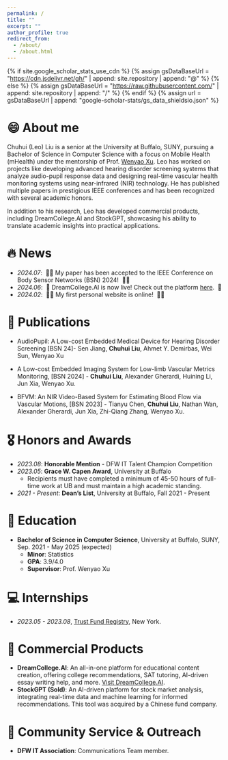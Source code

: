 ```yaml
---
permalink: /
title: ""
excerpt: ""
author_profile: true
redirect_from: 
  - /about/
  - /about.html
---
```


{% if site.google_scholar_stats_use_cdn %}
{% assign gsDataBaseUrl = "https://cdn.jsdelivr.net/gh/" | append: site.repository | append: "@" %}
{% else %}
{% assign gsDataBaseUrl = "https://raw.githubusercontent.com/" | append: site.repository | append: "/" %}
{% endif %}
{% assign url = gsDataBaseUrl | append: "google-scholar-stats/gs_data_shieldsio.json" %}

<span class='anchor' id='about-me'></span>
# 😄 About me

Chuhui (Leo) Liu is a senior at the University at Buffalo, SUNY, pursuing a Bachelor of Science in Computer Science with a focus on Mobile Health (mHealth) under the mentorship of Prof. [Wenyao Xu](https://cse.buffalo.edu/~wenyaoxu/). Leo has worked on projects like developing advanced hearing disorder screening systems that analyze audio-pupil response data and designing real-time vascular health monitoring systems using near-infrared (NIR) technology. He has published multiple papers in prestigious IEEE conferences and has been recognized with several academic honors. 

In addition to his research, Leo has developed commercial products, including DreamCollege.AI and StockGPT, showcasing his ability to translate academic insights into practical applications. 











# 🔥 News
- *2024.07*: &nbsp;🎉🎉 My paper has been accepted to the IEEE Conference on Body Sensor Networks (BSN) 2024! &nbsp;🎉🎉
- *2024.06*: &nbsp;🚀 DreamCollege.AI is now live! Check out the platform [here](https://dreamcollege.ai/). &nbsp;🚀
- *2024.02*: &nbsp;🎉🎉 My first personal website is online! &nbsp;🎉🎉

# 📝 Publications 


- AudioPupil: A Low-cost Embedded Medical Device for Hearing Disorder Screening [BSN 24]- Sen Jiang, **Chuhui Liu**, Ahmet Y. Demirbas, Wei Sun, Wenyao Xu


- A Low-cost Embedded Imaging System for Low-limb Vascular Metrics Monitoring, [BSN 2024] - **Chuhui Liu**, Alexander Gherardi, Huining Li, Jun Xia, Wenyao Xu.

- BFVM: An NIR Video-Based System for Estimating Blood Flow via Vascular Motions, [BSN 2023] - Tianyu Chen, **Chuhui Liu**, Nathan Wan, Alexander Gherardi, Jun Xia, Zhi-Qiang Zhang, Wenyao Xu.

# 🎖 Honors and Awards
- *2023.08*: **Honorable Mention** - DFW IT Talent Champion Competition
- *2023.05*: **Grace W. Capen Award**, University at Buffalo
  - Recipients must have completed a minimum of 45-50 hours of full-time work at UB and must maintain a high academic standing.
- *2021 - Present*: **Dean’s List**, University at Buffalo, Fall 2021 - Present

# 📖 Education
- **Bachelor of Science in Computer Science**, University at Buffalo, SUNY, Sep. 2021 - May 2025 (expected)
  - **Minor**: Statistics
  - **GPA**: 3.9/4.0
  - **Supervisor**: Prof. Wenyao Xu

# 💻 Internships
- *2023.05 - 2023.08*, [Trust Fund Registry](https://www.linkedin.com/company/trustfundregistry%E2%84%A2/), New York.

# 🌟 Commercial Products
- **DreamCollege.AI**: An all-in-one platform for educational content creation, offering college recommendations, SAT tutoring, AI-driven essay writing help, and more. [Visit DreamCollege.AI](https://dreamcollege.ai/).
- **StockGPT (Sold)**: An AI-driven platform for stock market analysis, integrating real-time data and machine learning for informed recommendations. This tool was acquired by a Chinese fund company.

# 👐 Community Service & Outreach
- **DFW IT Association**: Communications Team member.
